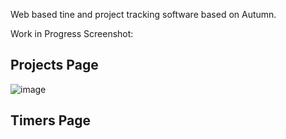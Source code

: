 Web based tine and project tracking software based on Autumn. 

Work in Progress Screenshot:

## Projects Page
![image](https://github.com/Fingolfin7/AutumnWeb/assets/63872314/d04be761-f826-4346-a207-bded54d3db60)

## Timers Page
